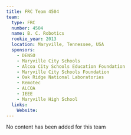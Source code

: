 ```yaml
---
title: FRC Team 4504
team:
  type: FRC
  number: 4504
  name: B. C. Robotics
  rookie_year: 2013
  location: Maryville, Tennessee, USA
  sponsors:
    - DENSO
    - Maryville City Schools
    - Alcoa City Schools Education Foundation
    - Maryville City Schools Foundation
    - Oak Ridge National Laboratories
    - Remotec
    - ALCOA
    - IEEE
    - Maryville High School
  links:
    Website: 
---
```

No content has been added for this team